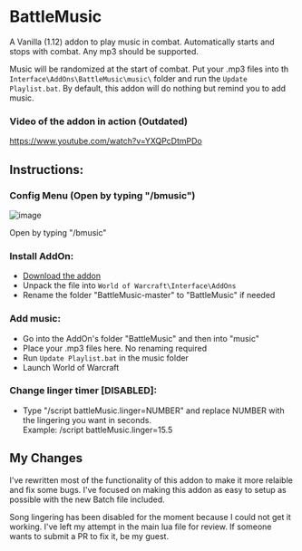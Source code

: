 # BattleMusic
A Vanilla (1.12) addon to play music in combat. Automatically starts and stops with combat. Any mp3 should be supported. 

Music will be randomized at the start of combat. Put your .mp3 files into th `Interface\AddOns\BattleMusic\music\` folder and run the `Update Playlist.bat`. 
By default, this addon will do nothing but remind you to add music. 

### Video of the addon in action  (Outdated)
https://www.youtube.com/watch?v=YXQPcDtmPDo

## Instructions:

### Config Menu (Open by typing "/bmusic")
![image](https://github.com/user-attachments/assets/7964eee1-bb7d-4ed5-92aa-38b0b912add3)

Open by typing "/bmusic"  

  
### Install AddOn:
- [Download the addon](https://github.com/zmarotrix/BattleMusic/releases/tag/Publish)
- Unpack the file into `World of Warcraft\Interface\AddOns`
- Rename the folder "BattleMusic-master" to "BattleMusic" if needed

### Add music:
- Go into the AddOn's folder "BattleMusic" and then into "music"
- Place your .mp3 files here. No renaming required
- Run `Update Playlist.bat` in the music folder
- Launch World of Warcraft

### Change linger timer [DISABLED]:
- Type "/script battleMusic.linger=NUMBER" and replace NUMBER with the lingering you want in seconds.  
Example: /script battleMusic.linger=15.5

## My Changes
I've rewritten most of the functionality of this addon to make it more relaible and fix some bugs. I've focused on making this addon as easy to setup as possible with the new Batch file included.

Song lingering has been disabled for the moment because I could not get it working. I've left my attempt in the main lua file for review. If someone wants to submit a PR to fix it, be my guest. 
